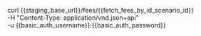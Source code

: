 curl {{staging_base_url}}/fees/{{fetch_fees_by_id_scenario_id}} \
    -H "Content-Type: application/vnd.json+api" \
    -u  {{basic_auth_username}}:{{basic_auth_password}}
